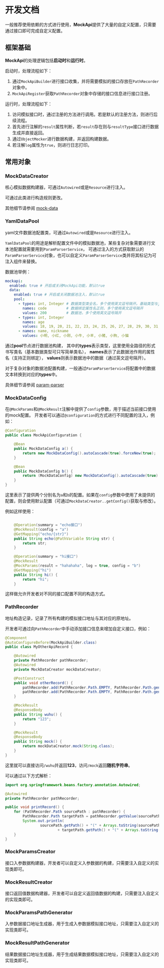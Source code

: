 # 开发文档

一般推荐使用依赖的方式进行使用，**MockApi**提供了大量的自定义配置，只需要通过接口即可完成自定义配置。

## 框架基础

**MockApi**的处理逻辑包括**启动时**和**运行时**。

启动时，处理流程如下：

1. 通过`MockApiBuilder`进行接口收集，并将需要模拟的接口存放在`PathRecorder`对象中。
2. `MockApiRegister`获取`PathRecorder`对象中存储的接口信息进行接口注册。

运行时，处理流程如下：

1. 访问模拟接口时，通过注册的方法进行调用。若是默认的注册方法，则进行后续流程。
2. 首先进行注解的`result`属性判断，若`result`存在则与`resultType`接口进行数据生成并直接返回。
3. 通过`ObjectMocker`进行数据构建，并返回构建数据。
4. 若注解`log`属性为`true`，则进行日志打印。

## 常用对象

### MockDataCreator

核心模拟数据构建器，可通过`Autowired`或是`Resource`进行注入。

可通过此类进行构造规则更改。

其他细节请参阅 [mock-data](https://github.com/Velrif/mock-data)

### YamlDataPool

yaml文件数据池配置类，可通过`Autowired`或是`Resource`进行注入。

`YamlDataPool`的用途是解析配置文件中的模拟数据池，某些复杂对象需要进行文本池配置就需要用到`ParamParserService`，
可通过注入的方式获取默认的`ParamParserService`对象，也可以自定义`ParamParserService`类并将其标记为可注入组件来替换。

数据池举例：

```yaml
mockapi:
  enabled: true # 开启或关闭MockApi功能，默认true
  data:
    enabled: true # 开启或关闭数据池注入，默认true
    pool:
      - types: int, Integer # 数据类型类全名，多个使用英文逗号隔开。基础类型与java.lang包下可填写简称，没有则默认String
        names: code         # 数据绑定属性名正则，多个使用英文逗号隔开
        values: 200         # 数据池，多个使用英文逗号隔开
      - types: int, Integer
        names: age
        values: 18, 19, 20, 21, 22, 23, 24, 25, 26, 27, 28, 29, 30, 31, 32 ,33, 34 ,35
      - names: name, nickname
        values: 小明, 小红, 小刚, 小牛, 小羊, 小猪, 小狗, 小猫
```

通过**pool**节点进行数据池构建，
其中的**types**表示类型，这里使用全路径的形式书写类名（基本数据类型可只写简单类名），
**names**表示了此数据池作用的属性名（支持正则绑定），
**values**则表示数据池中的数据（通过英文逗号隔开）。

对于复杂对象的数据池配置构建，一般通过`ParamParserService`将配置中的数据文本转换到对应的**types**中。

具体细节请参阅 [param-parser](https://github.com/Velrif/param-parser)

### MockDataConfig

在`@MockParams`和`@MockResult`注解中提供了`config`参数，用于描述当前接口使用的mock配置。
开发者可以通过`@configuration`的方式进行不同配置的注入，例如：

```java
@Configuration
public class MockApiConfiguration {

    @Bean
    public MockDataConfig a() {
        return new MockDataConfig().autoCascade(true).forceNew(true);
    }

    @Bean
    public MockDataConfig b() {
        return (MockDataConfig) new MockDataConfig().autoCascade(true).forceNew(true).fieldValue(String.class, "123");
    }
}
```

这里表示了提供两个分别名为`a`和`b`的配置。如果在`config`参数中使用了未提供的配置，则会使用默认配置（可通过`MockDataCreator..getConfig()`获取与修改）。

例如这样使用：

```java

    @Operation(summary = "echo接口")
    @MockResult(config = "a")
    @GetMapping("echo/{str}")
    public String echo(@PathVariable String str) {
        return str;
    }

    @Operation(summary = "hi接口")
    @MockResult
    @MockParams(result = "hahahaha", log = true, config = "b")
    @GetMapping("hi")
    public String hi() {
        return "hi";
    }

```

这样做允许开发者对不同的接口配置不同的构造方式。

### PathRecorder

地址构造记录，记录了所有构建的模拟接口地址与其对应的原地址。

开发者可通过向`PathRecorder`中手动添加接口信息来增加自定义接口，例如：

```java
@Component
@AutoConfigureBefore(MockApiBuilder.class)
public class MyOtherApiRecord {

    @Autowired
    private PathRecorder pathRecorder;
    @Autowired
    private MockDataCreator mockDataCreator;

    @PostConstruct
    public void otherRecord() {
        pathRecorder.add(PathRecorder.Path.EMPTY, PathRecorder.Path.generate(this, MyOtherApiRecord::wuhu));
        pathRecorder.add(PathRecorder.Path.EMPTY, PathRecorder.Path.generate(this, MyOtherApiRecord::mock));
    }

    @MockResult
    @ResponseBody
    public String wuhu() {
        return "123";
    }

    @MockResult
    @ResponseBody
    public String mock() {
        return mockDataCreator.mock(String.class);
    }
}
```

这里就可以直接访问`/wuhu`并返回**123**，访问`/mock`返回**随机字符串**。

可以通过以下方式解析：

```java
import org.springframework.beans.factory.annotation.Autowired;

@Autowired
private PathRecorder pathRecorder;

public void printRecord() {
    for (PathRecorder.Path sourcePath : pathRecorder) {
        PathRecorder.Path targetPath = pathRecorder.getValue(sourcePath);
        System.out.println(
                sourcePath.getPath() + "(" + Arrays.toString(sourcePath.getMethods().toArray()) + ") ->"
                        + targetPath.getPath() + "(" + Arrays.toString(targetPath.getMethods().toArray()) + ")");
    }
}
```

### MockParamsCreator

接口入参数据构建器，开发者可以自定义入参数据的构建，只需要注入自定义的实现类即可。

### MockResultCreator

接口返回值数据构建器，开发者可以自定义返回值数据的构建，只需要注入自定义的实现类即可。

### MockParamsPathGenerator

入参数据接口地址生成器，用于生成入参数据模拟接口地址，只需要注入自定义的实现类即可。

### MockResultPathGenerator

结果数据接口地址生成器，用于生成结果数据模拟接口地址，只需要注入自定义的实现类即可。

